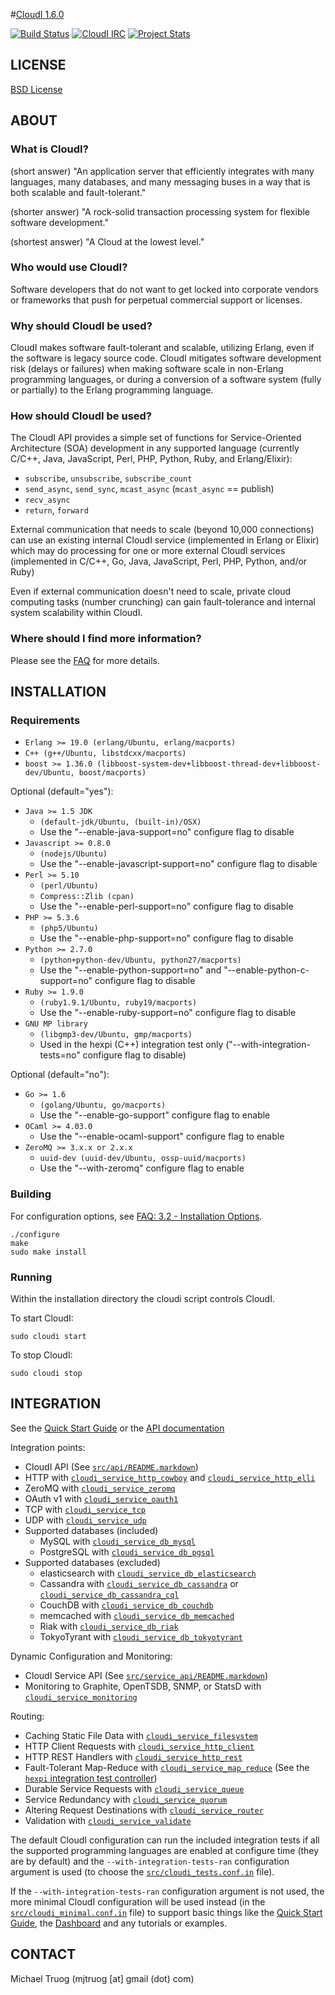 #[CloudI 1.6.0](http://cloudi.org)

[![Build Status](https://secure.travis-ci.org/CloudI/CloudI.png?branch=develop)](http://travis-ci.org/CloudI/CloudI) [![CloudI IRC](https://img.shields.io/badge/irc-%23cloudi-orange.svg)](https://webchat.freenode.net?randomnick=1&channels=cloudi) [![Project Stats](https://www.openhub.net/p/CloudI/widgets/project_thin_badge.gif)](https://www.openhub.net/p/CloudI)

## LICENSE

[BSD License](https://github.com/CloudI/CloudI/blob/master/src/LICENSE)

## ABOUT

### What is CloudI?

(short answer) "An application server that efficiently integrates with many
languages, many databases, and many messaging buses in a way that is both
scalable and fault-tolerant."

(shorter answer) "A rock-solid transaction processing system for flexible
software development."

(shortest answer) "A Cloud at the lowest level."

### Who would use CloudI?

Software developers that do not want to get locked into corporate vendors
or frameworks that push for perpetual commercial support or licenses.

### Why should CloudI be used?

CloudI makes software fault-tolerant and scalable, utilizing Erlang,
even if the software is legacy source code.  CloudI mitigates
software development risk (delays or failures) when making
software scale in non-Erlang programming languages, or during a conversion
of a software system (fully or partially) to the Erlang programming language.

### How should CloudI be used?

The CloudI API provides a simple set of functions for
Service-Oriented Architecture (SOA) development in any supported language
(currently C/C++, Java, JavaScript, Perl, PHP, Python, Ruby, and Erlang/Elixir):

* `subscribe`, `unsubscribe`, `subscribe_count`
* `send_async`, `send_sync`, `mcast_async` (`mcast_async` == publish)
* `recv_async`
* `return`, `forward`

External communication that needs to scale (beyond 10,000 connections)
can use an existing internal CloudI service (implemented in Erlang or Elixir)
which may do processing for one or more external CloudI services
(implemented in C/C++, Go, Java, JavaScript, Perl, PHP, Python, and/or Ruby)

Even if external communication doesn't need to scale, private cloud
computing tasks (number crunching) can gain fault-tolerance and internal
system scalability within CloudI.

### Where should I find more information?

Please see the [FAQ](http://cloudi.org/faq.html) for more details.

## INSTALLATION

### Requirements

* `Erlang >= 19.0 (erlang/Ubuntu, erlang/macports)`
* `C++ (g++/Ubuntu, libstdcxx/macports)`
* `boost >= 1.36.0 (libboost-system-dev+libboost-thread-dev+libboost-dev/Ubuntu, boost/macports)`

Optional (default="yes"):

* `Java >= 1.5 JDK`
  * `(default-jdk/Ubuntu, (built-in)/OSX)`
  * Use the "--enable-java-support=no" configure flag to disable
* `Javascript >= 0.8.0`
  * `(nodejs/Ubuntu)`
  * Use the "--enable-javascript-support=no" configure flag to disable
* `Perl >= 5.10`
  * `(perl/Ubuntu)`
  * `Compress::Zlib (cpan)`
  * Use the "--enable-perl-support=no" configure flag to disable
* `PHP >= 5.3.6`
  * `(php5/Ubuntu)`
  * Use the "--enable-php-support=no" configure flag to disable
* `Python >= 2.7.0`
  * `(python+python-dev/Ubuntu, python27/macports)`
  * Use the "--enable-python-support=no" and "--enable-python-c-support=no" configure flag to disable
* `Ruby >= 1.9.0`
  * `(ruby1.9.1/Ubuntu, ruby19/macports)`
  * Use the "--enable-ruby-support=no" configure flag to disable
* `GNU MP library`
  * `(libgmp3-dev/Ubuntu, gmp/macports)`
  * Used in the hexpi (C++) integration test only
    ("--with-integration-tests=no" configure flag to disable)

Optional (default="no"):

* `Go >= 1.6`
  * `(golang/Ubuntu, go/macports)`
  * Use the "--enable-go-support" configure flag to enable
* `OCaml >= 4.03.0`
  * Use the "--enable-ocaml-support" configure flag to enable
* `ZeroMQ >= 3.x.x or 2.x.x`
  * `uuid-dev (uuid-dev/Ubuntu, ossp-uuid/macports)`
  * Use the "--with-zeromq" configure flag to enable

### Building

For configuration options, see [FAQ: 3.2 - Installation Options](http://cloudi.org/faq.html#3_Options).

    ./configure
    make
    sudo make install

### Running

Within the installation directory the cloudi script controls CloudI.

To start CloudI:

    sudo cloudi start

To stop CloudI:

    sudo cloudi stop

## INTEGRATION

See the [Quick Start Guide](https://github.com/CloudI/CloudI/tree/master/doc#readme) or the [API documentation](http://cloudi.org/api.html#1_Intro)

Integration points:

* CloudI API (See [`src/api/README.markdown`](https://github.com/CloudI/CloudI/tree/master/src/api#readme))
* HTTP with [`cloudi_service_http_cowboy`](https://github.com/CloudI/CloudI/blob/master/src/lib/cloudi_service_http_cowboy/src/cloudi_service_http_cowboy.erl) and [`cloudi_service_http_elli`](https://github.com/CloudI/CloudI/blob/master/src/lib/cloudi_service_http_elli/src/cloudi_service_http_elli.erl)
* ZeroMQ with [`cloudi_service_zeromq`](https://github.com/CloudI/CloudI/blob/master/src/lib/cloudi_service_zeromq/src/cloudi_service_zeromq.erl)
* OAuth v1 with [`cloudi_service_oauth1`](https://github.com/CloudI/CloudI/blob/master/src/lib/cloudi_service_oauth1/src/cloudi_service_oauth1.erl)
* TCP with [`cloudi_service_tcp`](https://github.com/CloudI/CloudI/blob/master/src/lib/cloudi_service_tcp/src/cloudi_service_tcp.erl)
* UDP with [`cloudi_service_udp`](https://github.com/CloudI/CloudI/blob/master/src/lib/cloudi_service_udp/src/cloudi_service_udp.erl)
* Supported databases (included)
  * MySQL with [`cloudi_service_db_mysql`](https://github.com/CloudI/CloudI/blob/master/src/lib/cloudi_service_db_mysql/src/cloudi_service_db_mysql.erl)
  * PostgreSQL with [`cloudi_service_db_pgsql`](https://github.com/CloudI/CloudI/blob/master/src/lib/cloudi_service_db_pgsql/src/cloudi_service_db_pgsql.erl)
* Supported databases (excluded)
  * elasticsearch with [`cloudi_service_db_elasticsearch`](https://github.com/CloudI/cloudi_service_db_elasticsearch)
  * Cassandra with [`cloudi_service_db_cassandra`](https://github.com/CloudI/cloudi_service_db_cassandra) or [`cloudi_service_db_cassandra_cql`](https://github.com/CloudI/cloudi_service_db_cassandra_cql)
  * CouchDB with [`cloudi_service_db_couchdb`](https://github.com/CloudI/cloudi_service_db_couchdb)
  * memcached with [`cloudi_service_db_memcached`](https://github.com/CloudI/cloudi_service_db_memcached)
  * Riak with [`cloudi_service_db_riak`](https://github.com/CloudI/cloudi_service_db_riak)
  * TokyoTyrant with [`cloudi_service_db_tokyotyrant`](https://github.com/CloudI/cloudi_service_db_tokyotyrant)

Dynamic Configuration and Monitoring:

* CloudI Service API (See [`src/service_api/README.markdown`](https://github.com/CloudI/CloudI/tree/master/src/service_api#readme))
* Monitoring to Graphite, OpenTSDB, SNMP, or StatsD with [`cloudi_service_monitoring`](https://github.com/CloudI/CloudI/blob/master/src/lib/cloudi_service_monitoring/src/cloudi_service_monitoring.erl)

Routing:

* Caching Static File Data with [`cloudi_service_filesystem`](https://github.com/CloudI/CloudI/blob/master/src/lib/cloudi_service_filesystem/src/cloudi_service_filesystem.erl)
* HTTP Client Requests with [`cloudi_service_http_client`](https://github.com/CloudI/CloudI/blob/master/src/lib/cloudi_service_http_client/src/cloudi_service_http_client.erl)
* HTTP REST Handlers with [`cloudi_service_http_rest`](https://github.com/CloudI/CloudI/blob/master/src/lib/cloudi_service_http_rest/src/cloudi_service_http_rest.erl)
* Fault-Tolerant Map-Reduce with [`cloudi_service_map_reduce`](https://github.com/CloudI/CloudI/blob/master/src/lib/cloudi_service_map_reduce/src/cloudi_service_map_reduce.erl) (See the [`hexpi` integration test controller](https://github.com/CloudI/CloudI/blob/master/src/tests/hexpi/src/cloudi_service_hexpi.erl))
* Durable Service Requests with [`cloudi_service_queue`](https://github.com/CloudI/CloudI/blob/master/src/lib/cloudi_service_queue/src/cloudi_service_queue.erl)
* Service Redundancy with [`cloudi_service_quorum`](https://github.com/CloudI/CloudI/blob/master/src/lib/cloudi_service_quorum/src/cloudi_service_quorum.erl)
* Altering Request Destinations with [`cloudi_service_router`](https://github.com/CloudI/CloudI/blob/master/src/lib/cloudi_service_router/src/cloudi_service_router.erl)
* Validation with [`cloudi_service_validate`](https://github.com/CloudI/CloudI/blob/master/src/lib/cloudi_service_validate/src/cloudi_service_validate.erl)

The default CloudI configuration can run the included integration tests
if all the supported programming languages are enabled at configure time
(they are by default) and the `--with-integration-tests-ran` configuration
argument is used (to choose the [`src/cloudi_tests.conf.in`](https://github.com/CloudI/CloudI/blob/master/src/cloudi_tests.conf.in) file).

If the `--with-integration-tests-ran` configuration argument is not used,
the more minimal CloudI configuration will be used instead
(in the [`src/cloudi_minimal.conf.in`](https://github.com/CloudI/CloudI/blob/master/src/cloudi_minimal.conf.in) file) to support basic things like the
[Quick Start Guide](https://github.com/CloudI/CloudI/tree/master/doc#readme),
the [Dashboard](https://github.com/CloudI/CloudI/tree/master/src/service_api#readme)
and any tutorials or examples.

## CONTACT

Michael Truog (mjtruog [at] gmail (dot) com)

